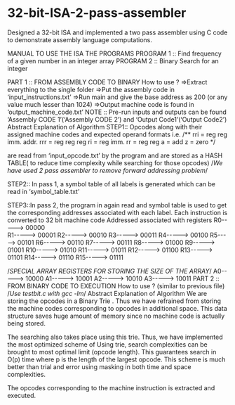 # 32-bit-ISA-2-pass-assembler
Designed a 32-bit ISA and implemented a two pass assembler using C code to demonstrate assembly language computations.



MANUAL TO USE THE ISA 
THE PROGRAMS
PROGRAM 1 ::	Find frequency of a given number in an integer array
PROGRAM 2 ::	Binary Search for an integer


PART 1 :: FROM ASSEMBLY CODE TO BINARY
How to use ?
=>Extract everything to the single folder 
=>Put the assembly code in ‘input_instructions.txt’
=>Run main and give the base address as 200 (or any value much lesser than 1024)
=>Output machine code is found in ‘output_machine_code.txt’
NOTE :: Pre-run inputs and outputs can be found ‘Assembly CODE 1’(‘Assembly CODE 2’) and ‘Output Code1’(‘Output Code2’)
Abstract Explanation of Algorithm
STEP1::  Opcodes along with their assigned machine codes and expected operand formats
i.e.
/**
        rri = reg reg imm. addr.
        rrr = reg reg reg
        ri  = reg imm.
        rr  = reg reg
        a   = add
        z   = zero
        */

 are read from ‘input_opcode.txt’ by the program and are stored as a HASH TABLE( to reduce time complexity while searching for those opcodes)
/*We have used 2 pass assembler to  remove forward addressing problem*/

STEP2:: In pass 1, a symbol table of all labels  is generated which can be read in ‘symbol_table.txt’


STEP3::In pass 2, the program in again read and symbol table is used to get the corresponding addresses associated with each label. Each instruction is converted to 32 bit machine code
Addressed associated with registers
		R0-----> 00000	
		R1----->  00001
		R2-----> 00010
		R3----->  00011
		R4----->  00100
		R5----->  00101
		R6----->  00110
		R7----->  00111
		R8----->  01000
		R9-----> 01001
		R10-----> 01010
		R11-----> 01011
		R12-----> 01100
		R13----->  01101
		R14-----> 01110
		R15-----> 01111


/*SPECIAL ARRAY REGISTERS FOR STORING THE SIZE OF THE ARRAY*/
A0----->  10000
		A1----->  10001
		A2-----> 10010
		A3-----> 10011
PART 2 :: FROM BINARY CODE TO EXECUTION
How to use ? (similar to previous file)
/*Use testbit.c with gcc -lm*/
Abstract Explanation of Algorithm
We are storing the opcodes in a Binary Trie .
Thus we have refrained from storing the machine codes corresponding to opcodes in additional space. This data structure saves huge amount of memory since no machine code is actually being stored.  

 



The searching also takes place using this trie. Thus, we have implemented the most optimized scheme of 
 Using trie, search complexities can be brought to most optimal limit (opcode length). This guarantees search in O(p) time where p is the length of the largest opcode. This scheme is much better than trial and error using masking in both time and space complexities.
 
The opcodes corresponding to the machine instruction is extracted and executed.
